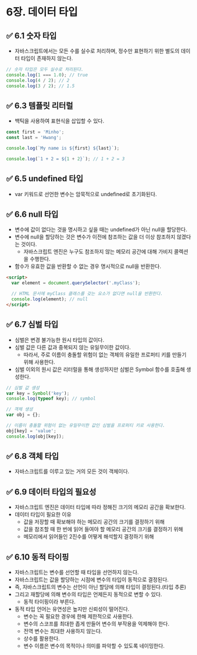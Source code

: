 # 6장. 데이터 타입

## ✅ 6.1 숫자 타입

- 자바스크립트에서는 모든 수를 실수로 처리하며, 정수만 표현하기 위한 별도의 데이터 타입이 존재하지 않는다.

```jsx
// 숫자 타입은 모두 실수로 처리된다.
console.log(1 === 1.0); // true
console.log(4 / 2); // 2
console.log(3 / 2); // 1.5
```

## ✅ 6.3 템플릿 리터럴

- 백틱을 사용하여 표현식을 삽입할 수 있다.

```jsx
const first = 'Minho';
const last = 'Hwang';

console.log(`My name is ${first} ${last}`);

console.log(`1 + 2 = ${1 + 2}`); // 1 + 2 = 3
```

## ✅ 6.5 undefined 타입

- var 키워드로 선언한 변수는 암묵적으로 undefined로 초기화된다.

## ✅ 6.6 null 타입

- 변수에 값이 없다는 것을 명시하고 싶을 때는 undefined가 아닌 null을 할당한다.
- 변수에 null을 할당하는 것은 변수가 이전에 참조하는 값을 더 이상 참조하지 않겠다는 것이다.
  - 자바스크립트 엔진은 누구도 참조하지 않는 메모리 공간에 대해 가비지 콜렉션을 수행한다.
- 함수가 유효한 값을 반환할 수 없는 경우 명시적으로 null을 반환한다.

```html
<script>
  var element = document.querySelector('.myClass');

  // HTML 문서에 myClass 클래스를 갖는 요소가 없다면 null을 반환한다.
  console.log(element); // null
</script>
```

## ✅ 6.7 심벌 타입

- 심벌은 변경 불가능한 원시 타입의 값이다.
- 심벌 값은 다른 값과 중복되지 않는 유일무이한 값이다.
  - 따라서, 주로 이름이 충돌할 위험이 없는 객체의 유일한 프로퍼티 키를 만들기 위해 사용한다.
- 심벌 이외의 원시 값은 리터럴을 통해 생성하지만 심벌은 Symbol 함수를 호출해 생성한다.

```jsx
// 심벌 값 생성
var key = Symbol('key');
console.log(typeof key); // symbol

// 객체 생성
var obj = {};

// 이름이 충돌할 위험이 없는 유일무이한 값인 심벌을 프로퍼티 키로 사용한다.
obj[key] = 'value';
console.log(obj[key]);
```

## ✅ 6.8 객체 타입

- 자바스크립트를 이루고 있는 거의 모든 것이 객체이다.

## ✅ 6.9 데이터 타입의 필요성

- 자바스크립트 엔진은 데이터 타입에 따라 정해진 크기의 메모리 공간을 확보한다.
- 데이터 타입이 필요한 이유
  - 값을 저장할 때 확보해야 하는 메모리 공간의 크기를 결정하기 위해
  - 값을 참조할 때 한 번에 읽어 들여야 할 메모리 공간의 크기를 결정하기 위해
  - 메모리에서 읽어들인 2진수를 어떻게 해석할지 결정하기 위해

## ✅ 6.10 동적 타이핑

- 자바스크립트는 변수를 선언할 때 타입을 선언하지 않는다.
- 자바스크립트는 값을 할당하는 시점에 변수의 타입이 동적으로 결정된다.
- 즉, 자바스크립트의 변수는 선언이 아닌 할당에 의해 타입이 결정된다.(타입 추론)
- 그리고 재할당에 의해 변수의 타입은 언제든지 동적으로 변할 수 있다.
  - 동적 타이핑이라 부른다.
- 동적 타입 언어는 유연성은 높지만 신뢰성이 떨어진다.
  - 변수는 꼭 필요한 경우에 한해 제한적으로 사용한다.
  - 변수의 스코프를 최대한 좁게 만들어 변수의 부작용을 억제해야 한다.
  - 전역 변수는 최대한 사용하지 않는다.
  - 상수를 활용한다.
  - 변수 이름은 변수의 목적이나 의미를 파악할 수 있도록 네이밍한다.
